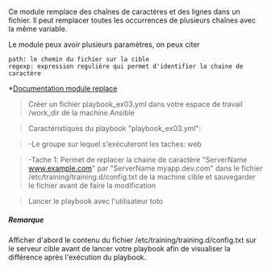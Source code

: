 
Ce module remplace des chaînes de caractères et des lignes dans un fichier. Il peut remplacer toutes les occurrences de plusieurs chaînes avec la même variable.

Le module peux avoir plusieurs paramètres, on peux citer 

    path: le chemin du fichier sur la cible
    regexp: expression regulière qui permet d'identifier la chaine de caractère 

*[Documentation module replace](https://docs.ansible.com/ansible/latest/modules/replace_module.html?highlight=replace)

> Créer un fichier playbook_ex03.yml dans votre espace de travail /work_dir de la machine Ansible

> Caractéristiques du playbook "playbook_ex03.yml":

> -Le groupe sur lequel s'exécuteront les taches: web

> -Tache 1: Permet de replacer la chaine de caractère "ServerName www.example.com" par "ServerName myapp.dev.com" dans le fichier /etc/training/training.d/config.txt de la machine cible et sauvegarder le fichier avant de faire la modification

> Lancer le playbook avec l'utilisateur toto


##### *Remarque*

Afficher d'abord le contenu du fichier /etc/training/training.d/config.txt sur le serveur cible avant de lancer votre playbook afin de visualiser la différence après l'exécution du playbook.
